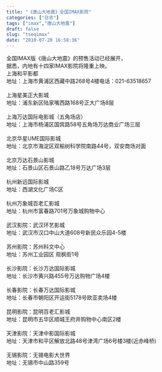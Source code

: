 ```yaml
---
title: "《唐山大地震》全国IMAX影院"
categories: ["日志"]
tags: ["imax","唐山大地震"]
draft: false
slug: "tseqimax"
date: "2010-07-20 16:58:36"
---
```


<p>全国IMAX版《唐山大地震》的预售活动已经展开，<br>
 据悉，内地有十四家IMAX影院将隆重上映。<br>
上海和平影都<br>
地址：上海市黄浦区西藏中路268号4楼电话：021-63518657<br>
<br>
上海星美正大影城<br>
地址：浦东新区陆家嘴西路168号正大广场8层<br>
<br>
上海万达国际电影城（五角场店）<br>
地址：上海市杨浦区国宾路58号五角场万达商业广场三层<br>
<br>
北京华星UME国际影城<br>
地址：北京市海淀区双榆树科学院南路44号，双安商场对面<br>
<br>
北京万达石景山影城<br>
地址：石景山区石景山路乙18号万达广场3层<br>
<br>
杭州新远国际影城<br>
地址：西湖文化广场C区<br>
<br>
杭州万象城百老汇影城<br>
地址：杭州市富春路701号万象城购物中心<br>
<br>
武汉影院：武汉环艺影城<br>
地址：武汉市汉口中山大道608号新民众乐园4-5楼<br>
<br>
苏州影院：苏州科文中心<br>
地址：苏州工业园区 观枫街1号<br>
<br>
长沙影院：长沙万达国际影城<br>
地址：长沙市黄兴路455号万达购物广场4楼<br>
<br>
长春影院：长春万达国际影城<br>
地址：长春市朝阳区开运街5178号欧亚卖场4楼<br>
<br>
昆明影院：昆明百老汇影城<br>
地址：昆明市五华区顺城王府井购物中心南区2楼<br>
<br>
天津影院：天津中影国际影城<br>
地址：天津市和平区解放北路48号津湾广场6号楼3楼(近赤峰桥)<br>
<br>
无锡影院：无锡电影大世界<br>
地址：无锡市中山路359号</p>
